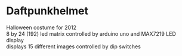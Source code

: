 # Daftpunkhelmet
Halloween costume for 2012 <br />
8 by 24 (192) led matrix controlled by arduino uno and MAX7219 LED display <br />
displays 15 different images controlled by dip switches
